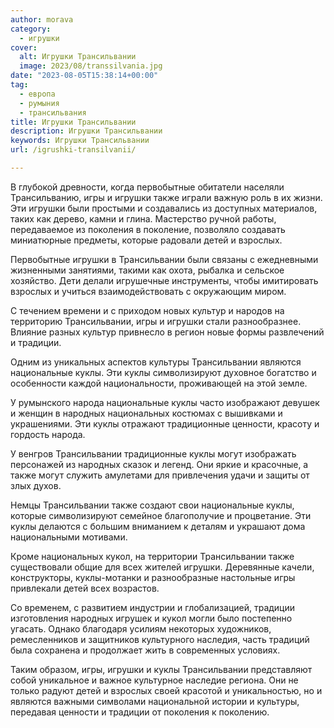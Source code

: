 ```yaml
---
author: morava
category:
  - игрушки
cover:
  alt: Игрушки Трансильвании
  image: 2023/08/transsilvania.jpg
date: "2023-08-05T15:38:14+00:00"
tag:
  - европа
  - румыния
  - трансильвания
title: Игрушки Трансильвании
description: Игрушки Трансильвании
keywords: Игрушки Трансильвании
url: /igrushki-transilvanii/

---
```

В глубокой древности, когда первобытные обитатели населяли Трансильванию, игры и игрушки также играли важную роль в их жизни. Эти игрушки были простыми и создавались из доступных материалов, таких как дерево, камни и глина. Мастерство ручной работы, передаваемое из поколения в поколение, позволяло создавать миниатюрные предметы, которые радовали детей и взрослых.

Первобытные игрушки в Трансильвании были связаны с ежедневными жизненными занятиями, такими как охота, рыбалка и сельское хозяйство. Дети делали игрушечные инструменты, чтобы имитировать взрослых и учиться взаимодействовать с окружающим миром.

С течением времени и с приходом новых культур и народов на территорию Трансильвании, игры и игрушки стали разнообразнее. Влияние разных культур привнесло в регион новые формы развлечений и традиции.

Одним из уникальных аспектов культуры Трансильвании являются национальные куклы. Эти куклы символизируют духовное богатство и особенности каждой национальности, проживающей на этой земле.

У румынского народа национальные куклы часто изображают девушек и женщин в народных национальных костюмах с вышивками и украшениями. Эти куклы отражают традиционные ценности, красоту и гордость народа.

У венгров Трансильвании традиционные куклы могут изображать персонажей из народных сказок и легенд. Они яркие и красочные, а также могут служить амулетами для привлечения удачи и защиты от злых духов.

Немцы Трансильвании также создают свои национальные куклы, которые символизируют семейное благополучие и процветание. Эти куклы делаются с большим вниманием к деталям и украшают дома национальными мотивами.

Кроме национальных кукол, на территории Трансильвании также существовали общие для всех жителей игрушки. Деревянные качели, конструкторы, куклы-мотанки и разнообразные настольные игры привлекали детей всех возрастов.

Со временем, с развитием индустрии и глобализацией, традиции изготовления народных игрушек и кукол могли было постепенно угасать. Однако благодаря усилиям некоторых художников, ремесленников и защитников культурного наследия, часть традиций была сохранена и продолжает жить в современных условиях.

Таким образом, игры, игрушки и куклы Трансильвании представляют собой уникальное и важное культурное наследие региона. Они не только радуют детей и взрослых своей красотой и уникальностью, но и являются важными символами национальной истории и культуры, передавая ценности и традиции от поколения к поколению.
